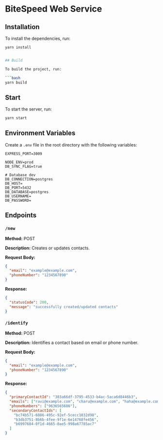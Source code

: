 # BiteSpeed Web Service

## Installation

To install the dependencies, run:

````bash
yarn install


## Build

To build the project, run:

```bash
yarn build
````

## Start

To start the server, run:

```bash
yarn start
```

## Environment Variables

Create a `.env` file in the root directory with the following variables:

```dotenv
EXPRESS_PORT=3009

NODE_ENV=prod
DB_SYNC_FLAG=true

# Database dev
DB_CONNECTION=postgres
DB_HOST=
DB_PORT=5432
DB_DATABASE=postgres
DB_USERNAME=
DB_PASSWORD=
```

## Endpoints

### `/new`

**Method:** POST

**Description:** Creates or updates contacts.

**Request Body:**

```json
{
  "email": "example@example.com",
  "phoneNumber": "1234567890"
}
```

**Response:**

```json
{
  "statusCode": 200,
  "message": "successfully created/updated contacts"
}
```

### `/identify`

**Method:** POST

**Description:** Identifies a contact based on email or phone number.

**Request Body:**

```json
{
  "email": "example@example.com",
  "phoneNumber": "1234567890"
}
```

**Response:**

```json
{
  "primaryContactId": "383a66df-3795-4533-b4ac-5aca6d8446b3",
  "emails": ["ravi@example.com", "charu@example.com", "haha@example.com"],
  "phoneNumbers": ["9636565686"],
  "secondaryContactIds": [
    "bc74b571-6086-495c-92ef-5cecc1032d98",
    "b3db3751-8b6b-4fee-9f1e-6e14768fe456",
    "b6997684-0f1d-4665-8ae5-998a67785ac7"
  ]
}
```

```

```
